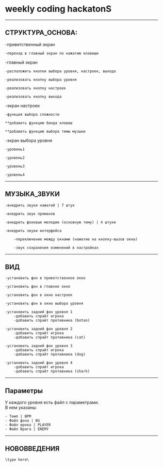 # weekly coding hackatonS

---
## СТРУКТУРА_ОСНОВА:
-приветственный экран 

    -переход в главный экран по нажатию клавиши
    
-главный экран

    -расположить кнопки выбора уровня, настроек, выхода 

    -реализовать кнопку выбора уровня

    -реализовать кнопку настроек

    -реализовать кнопку выхода
    
-экран настроек

    -функция выбора сложности
    
    **добавить функцию бинда клавиш
    
    **добавить функцию выбора темы музыки
    
-экран выбора уровня

    -уровень1

    -уровень2

    -уровень3

    -уровень4
------------------------
## МУЗЫКА_ЗВУКИ

    -внедрить звуки нажатий | 7 штук

    -внедрить звук промахов

    -внедрить фоновые мелодии (основную тему) | 4 штуки

    -внедрить звуки интерфейса

        -переключение между окнами (нажатие на кнопку-вызов окна)
        
        -звук сохранения изменений в настройках
------------------------
## ВИД
    -установить фон в приветственное окно

    -установить фон в главное окно

    -установить фон в окно настроек

    -установить фон в окно выбора уровня

    -установить задний фон уровня 1
        -добавить спрайт игрока
        -добавить спрайт противника (botan)

    -установить задний фон уровня 2
        -добавить спрайт игрока
        -добавить спрайт противника (cat)

    -установить задний фон уровня 3
        -добавить спрайт игрока
        -добавить спрайт противника (dog)

    -установить задний фон уровня 4
        -добавить спрайт игрока
        -добавить спрайт противника (shark)
------------------------
## Параметры
У каждого уровня есть файл с параметрами.\
В нем указаны:

    - Темп | BPM
    - Файл фона | BG
    - Файл ирока | PLAYER
    - Файл Врага | ENEMY
------------------------
## НОВОВВЕДЕНИЯ
    \type here\
